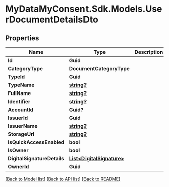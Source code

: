 # MyDataMyConsent.Sdk.Models.UserDocumentDetailsDto

## Properties

Name | Type | Description | Notes
------------ | ------------- | ------------- | -------------
**Id** | **Guid** |  | [optional] 
**CategoryType** | **DocumentCategoryType** |  | [optional] 
**TypeId** | **Guid** |  | [optional] 
**TypeName** | [**string?**](string?.md) |  | [optional] 
**FullName** | [**string?**](string?.md) |  | [optional] 
**Identifier** | [**string?**](string?.md) |  | [optional] 
**AccountId** | **Guid?** |  | [optional] 
**IssuerId** | **Guid** |  | [optional] 
**IssuerName** | [**string?**](string?.md) |  | [optional] 
**StorageUrl** | [**string?**](string?.md) |  | [optional] 
**IsQuickAccessEnabled** | **bool** |  | [optional] 
**IsOwner** | **bool** |  | [optional] 
**DigitalSignatureDetails** | [**List&lt;DigitalSignature&gt;**](DigitalSignature.md) |  | [optional] 
**OwnerId** | **Guid** |  | [optional] 

[[Back to Model list]](../README.md#documentation-for-models) [[Back to API list]](../README.md#documentation-for-api-endpoints) [[Back to README]](../README.md)

